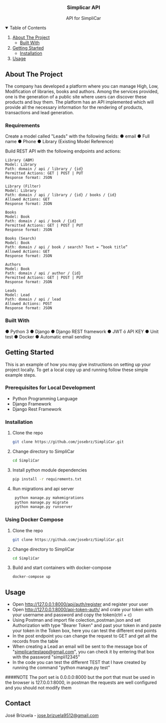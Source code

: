 <p align="center">
  <h3 align="center">Simplicar API</h3>

  <p align="center">
    API for SimpliCar
  </p>
</p>


<!-- TABLE OF CONTENTS -->
<details open="open">
  <summary>Table of Contents</summary>
  <ol>
    <li>
      <a href="#about-the-project">About The Project</a>
      <ul>
        <li><a href="#built-with">Built With</a></li>
      </ul>
    </li>
    <li>
      <a href="#getting-started">Getting Started</a>
      <ul>
        <li><a href="#installation">Installation</a></li>
      </ul>
    </li>
    <li><a href="#usage">Usage</a></li>
  </ol>
</details>


<!-- ABOUT THE PROJECT -->
## About The Project
The company has developed a platform where you can manage High, Low, Modification of libraries, books and authors.
Among the services provided, one is the generation of a public site where users can discover these products
and buy them. The platform has an API implemented which will provide all the necessary information
for the rendering of products, transactions and lead generation.

### Requirements

Create a model called "Leads" with the following fields:
    ● email
    ● Full name
    ● Phone
    ● Library (Existing Model Reference)

Build REST API with the following endpoints and actions:

    Library (ABM)
    Model: Library
    Path: domain / api / library / {id}
    Permitted Actions: GET | POST | PUT
    Response format: JSON

    Library (Filter)
    Model: Library
    Path: domain / api / library / {id} / books / {id}
    Allowed Actions: GET
    Response format: JSON

    Books
    Model: Book
    Path: domain / api / book / {id}
    Permitted Actions: GET | POST | PUT
    Response format: JSON

    Books (Search)
    Model: Book
    Path: domain / api / book / search? Text = ”book title”
    Allowed Actions: GET
    Response format: JSON

    Authors
    Model: Book
    Path: domain / api / author / {id}
    Permitted Actions: GET | POST | PUT
    Response format: JSON

    Leads
    Model: Lead
    Path: domain / api / lead
    Allowed Actions: POST
    Response format: JSON

### Built With

●	Python 3
●	Django
●	Django REST framework
●	JWT ó API KEY
●	Unit test
●	Docker
●	Automatic email sending

<!-- GETTING STARTED -->
## Getting Started

This is an example of how you may give instructions on setting up your project locally.
To get a local copy up and running follow these simple example steps.

### Prerequisites for Local Development
* Python Programming Language
* Django Framework
* Django Rest Framework

### Installation 

1. Clone the repo
   ```sh
   git clone https://github.com/josebrz/SimpliCar.git
   ```
2. Change directory to SimpliCar
   ```sh
   cd SimpliCar
   ```
3. Install python module dependencies
   ```sh
   pip install -r requirements.txt
   ```
4. Run migrations and api server
   ```sh
    python manage.py makemigrations
    python manage.py migrate
    python manage.py runserver
   ```

### Using Docker Compose
1. Clone the repo
   ```sh
   git clone https://github.com/josebrz/SimpliCar.git
   ```
2. Change directory to SimpliCar
   ```sh
   cd SimpliCar
   ```
3. Build and start containers with docker-compose
   ```sh
   docker-compose up
   ```

<!-- USAGE EXAMPLES -->
## Usage

* Open http://127.0.0.1:8000/api/auth/register and register your user
* Open http://127.0.0.1:8000/api-token-auth/ and crate your token with your username and password and copy the token(ctrl + c)
* Using Postman and import file colection_postman.json and set Authorization with type "Bearer Token" and past your token in
  and paste your token in the Token box, here you can test the different end points
* In the post endpoint you can change the request to GET and get all the records from the table
* When creating a Lead an email will be sent to the message box of "simplicartestapp@gmail.com",
  you can check it by entering that box with the password "simpli12345"
* In the code you can test the different TEST that I have created by running the command "python manage.py test"

####NOTE
The port set is 0.0.0.0:8000 but the port that must be used in the browser is 127.0.0.1:8000,
 in postman the requests are well configured and you should not modify them


<!-- CONTACT -->
## Contact

José Brizuela - jose.brizuela9512@gmail.com
